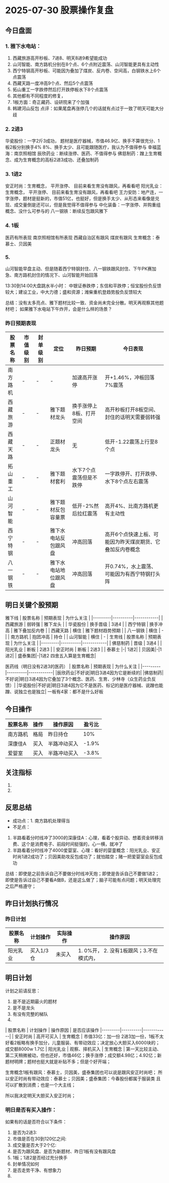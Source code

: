 # 2025-07-30 股票操作复盘

## 今日盘面
### 1. 雅下水电站：
1. 西藏旅游高开秒板、7进8、明天8进9希望能成功
2. 山河智能、南方路机分别在8个点、6个点附近震荡、山河智能更具有主动性
3. 西宁特钢高开秒板、可能因为叠加了煤炭、反内卷、空间高，白钢铁水上6个点震荡
4. 西藏天路一度冲高9个点、然后5个点震荡
5. 拓山重工一字跌停然后打开跌停板水下8个点震荡
6. 其他都有不同程度的修复，
7. 1板方面：奇正藏药、设研院来了个加强
8. 韩建河山反包
点评：如果尾盘再涨停几个的话就有点过于一致了明天可能大分歧
### 2. 2进3
华瓷股份：一字2斤3成功， 题材是医疗器械，市值46.9亿、换手不算很充分、1板2板分别换手4% 8%、换手太少、且可能跟随医疗，我认为不值得参与
幸福蓝海：南京照相馆
辰欣药业：断续涨停、医药、不值得参与
佛慈制药：蹭上生育概念、成为生育概念的高标2进3成功、还叠加制药


### 3. 1进2
安正时尚：生育概念， 平开涨停、 目前来看生育没有跟风，再看看吧
阳光乳业：生育概念， 平开涨停、 目前来看生育没有跟风，再看看吧
王力安防：地产连，一字涨停，题材是挺新的，市值51亿，也挺好，但是换手太少、从形态来看像是兑现、成交量倒是还可以，但是我觉得不值得参与
中化装备：一字涨停、并购重组概念、没什么可参与的
八一钢铁：断续反包跟风雅下

### 4. 1板
医药有所表现
南京照相馆有所表现
西藏自治区有跟风
煤炭有跟风
生育概念：泰慕士、贝因美

### 5. 
山河智能早盘主动、但是随着西宁特钢封住、八一钢铁跟风封住、下午PK赛加急、南方路机封住的情况下、山河智能开始回落

13:30到14:00大盘跳水半小时：
中银证券跌停；东信和平跌停；恒宝股份负反馈较大；建设工业，中大力德；盛和资源；潍柴重机登趋势股负反馈较大


总结：没有太多亮点、雅下题材比较一致、资金尚未完全分散。明天再观察其他题材吧；
如果雅下水电站下午炸开，会是什么样的场景？

### 昨日预期表现

| 股票名称 | 市值级别 | 封单级别 | 定位 | 昨日预期 | 今日表现 |
|---------|----------|----------|------|----------|----------|
| 南方路机 | - | - | - | 加速高开涨停 | 开+1.46%，冲板回落7%震荡 |
| 西藏旅游 | - | - | 雅下题材龙头 | 换手涨停上8板、打开空间 | 高开秒板打开8板空间、封住的话明天需要弱转强 |
| 西藏天路 | - | - | 正题材龙头 | 无 | 低开-1.22震荡上行至8个点 |
| 拓山重工 | - | - | 雅下题材套利 | 水下7个点震荡但是不跌停 | 一字跌停开、打开跌停、水下8个点左右震荡 |
| 山河智能 | - | - | 雅下题材反包容量票 | 低开-2%然后拉红震荡 | 高开4%、比南方路机更有主动性 |
| 西宁特钢 | - | - | 雅下水电站反包跟风盘 | 冲高回落 | 高开6个点快速上板、可能因为昨天煤炭期货、它叠加反内卷概念 |
| 八一钢铁 | - | - | 雅下水电站地位跟风盘 | 冲高回落 | 开0.74%，水上震荡、可能因为有西宁特钢打头阵 |

## 明日关键个股预期
雅下线
| 股票名称 | 预期表现 | 为什么关注 |
|---------|----------|------------|
| 西藏旅游 | 弱转强 | 雅下龙头 |
| 华瓷股份 | 换手晋级 | 3进4 |
| 西宁特钢 | 换手冲高 | 雅下叠加反内卷 |
| 西藏天路 | 横住 | 雅下题材趋势预期 |
| 八一钢铁 | 横住 | - |
| 南方路机 | 抱团冲高 | 持仓 |
| 山河智能 | 横住 | - |
生育线
| 股票名称 | 预期表现 | 为什么关注 |
|---------|----------|------------|
| 佛慈制药 | 晋级 | 3进4 |
| 阳光乳业 | 断板 | 2进3 |
| 安正时尚 | 断板 | 2进3 |
| 泰慕士 |-| 1进2|
| 贝因美|-|1进2|
| 盛泰集团|-|1进2 四舍五入算是生育概念|

医药线（明日没有2进3的医药）
| 股票名称 | 预期表现 | 为什么关注 |
|---------|----------|------------|
|辰欣药业|不好说|眀日3进4因为它是断续的|
|佛慈制药|不好说|眀日3进4因为它叠加了3个概念、医药、生育、少林寺（众生药业负反馈）|
|华瓷股份|不好说|眀日3进4因为它不是医药、标记的是医疗器械、说蹭也能蹭、说独立也是独立|
一板有4家：都不是什么好板


## 今日操作

| 股票名称 | 操作 | 操作原因 | 盈亏比 |
|---------|------|----------|--------|
| 南方路机 | 格局 | 昨日持仓 | 10% |
| 深康佳A | 买入 | 半路冲动买入 | -1.9% |
| 爱婴室 | 买入 | 半路冲动买入 | -3.8% |

## 关注指标
1. 
2. 

## 反思总结
- 成功点：1. 南方路机处理得当
- 不足点：
1. 半路看着分时线冲了3000的深康佳A：心理，看着个股异动、想着资金转移消费、这个是消费电子、前段时间挺强的，心一横，就冲了
2. 半路看着分时线冲了4000爱婴室、心理：看好的婴童概念：阳光乳业、安正时尚1进2成功了；贝因美助攻反包成功了；就怕踏空；赌一把爱婴室会反包成功

总结：即使是之前告诉自己不要做分时线冲天炮；即使是告诉自己不要做1进2； 即使是告诉过自己不要看A做B，还是这么做了；脑子可能有点问题；明天处理完之后严格遵守；


## 昨日计划执行情况
### 昨日计划

| 股票名称 | 计划操作 | 实际操作 | 操作原因 |
|---|---|---|---|
| 阳光乳业 | 买入1/3仓 | 未买入 | 1. 0%开， 2. 没有1板跟风；3.不在模式内， |



## 明日计划
计划之前请反思：
1. 是不是近期最火的题材
2. 是不是龙头
3. 有没有完整的梯队
4. 
| 股票名称 | 计划操作 | 操作原因 | 是否应该操作
|---------|----------|------------|
| 安正时尚 | 高开可买入 | 生育概念 |  市值33亿：加一份 2进3加一份，1板不太好看2板略有换手加分，儿童服装、有带动效应；决定放心大胆买入6000块的；成交额8000w 1.7亿
| 阳光乳业 | 观察、择机买入 | 生育概念 | 第一天比较主动、第二天稍微被动，但也还好，市值46亿；换手涨停；成交额4.98亿；4.92亿；新题材明牌；题材也挺大就是补贴不多；但是个好开端；

生育概念1板有跟风：泰慕士，贝因美，盛泰集团也可以说是跟风安正时尚吧；
所以安正时尚有带动效应：泰慕士；贝因美；盛泰集团：今春股份都属于服装类
且可以扩散到消费；也是一个大主线；

所以我决定明天大胆买入安正时尚；

### 明日是否有买入操作：
如果有的话是否符合以下条件：
1. 是否为2进3:
2. 市值是否在30到120亿之间:
3. 成交量是否大于2个亿:
4. 是否为跟风盘、是否为新题材、昨日1板有没有跟风盘
5. 1板；1进2是否经过充分换手
6. 封单情况如何
7. 是否走势干净、有想象力
8. 
